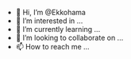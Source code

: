 - 👋 Hi, I’m @Ekkohama
- 👀 I’m interested in ...
- 🌱 I’m currently learning ...
- 💞️ I’m looking to collaborate on ...
- 📫 How to reach me ...

<!---
Ekkohama/Ekkohama is a ✨ special ✨ repository because its `README.md` (this file) appears on your GitHub profile.
You can click the Preview link to take a look at your changes.
--->
